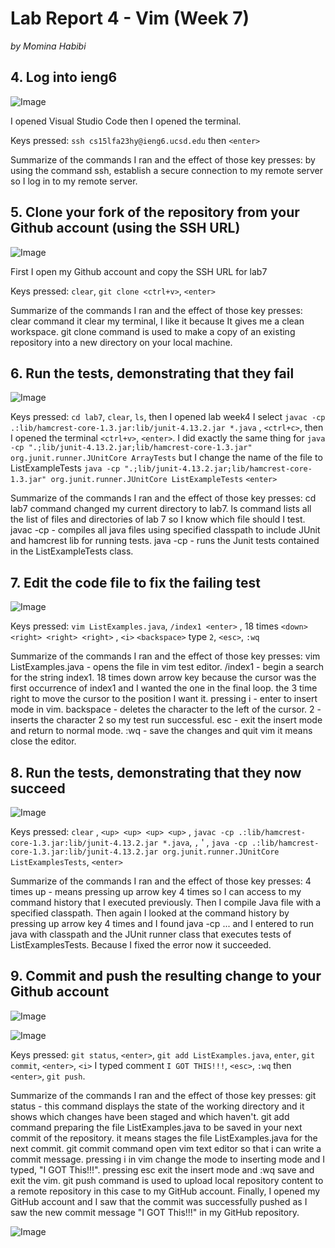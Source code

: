 # Lab Report 4 - Vim (Week 7)
*by Momina Habibi*

## 4. Log into ieng6

![Image](login.png)

I opened Visual Studio Code then I opened the terminal.

Keys pressed: `ssh cs15lfa23hy@ieng6.ucsd.edu` then `<enter>`

Summarize of the commands I ran and the effect of those key presses: by using the command ssh, establish a secure connection to my remote server so I log in to my remote server. 

## 5. Clone your fork of the repository from your Github account (using the SSH URL)

![Image](git.png)

First I open my Github account and copy the SSH URL for lab7

Keys pressed: `clear`, `git clone <ctrl+v>`, `<enter>`

Summarize of the commands I ran and the effect of those key presses: clear command it clear my terminal, I like it because It gives me a clean workspace. git clone command is used to make a copy of an existing repository into a new directory on your local machine.

## 6. Run the tests, demonstrating that they fail

![Image](test.png)

Keys pressed: `cd lab7`, `clear`, `ls`, then I opened lab week4 I select `javac -cp .:lib/hamcrest-core-1.3.jar:lib/junit-4.13.2.jar *.java` , `<ctrl+c>`, then I opened the terminal `<ctrl+v>`, `<enter>`. I did exactly the same thing for `java -cp ".;lib/junit-4.13.2.jar;lib/hamcrest-core-1.3.jar" org.junit.runner.JUnitCore ArrayTests` but I change the name of the file to ListExampleTests `java -cp ".;lib/junit-4.13.2.jar;lib/hamcrest-core-1.3.jar" org.junit.runner.JUnitCore ListExampleTests` `<enter>`


Summarize of the commands I ran and the effect of those key presses: cd lab7 command changed my current directory to lab7. ls command lists all the list of files and directories of lab 7 so I know which file should I test. javac -cp - compiles all java files using specified classpath to include JUnit and hamcrest lib for running tests. java -cp - runs the Junit tests contained in the ListExampleTests class.

## 7. Edit the code file to fix the failing test

![Image](fixed.png)

Keys pressed: `vim ListExamples.java`, `/index1 <enter>` , 18 times `<down>` `<right> <right> <right>` , `<i>` `<backspace>` type `2`, `<esc>`, `:wq` 

Summarize of the commands I ran and the effect of those key presses: vim ListExamples.java - opens the file in vim test editor. /index1 - begin a search for the string index1. 18 times down arrow key because the cursor was the first occurrence of index1 and I wanted the one in the final loop. the 3 time right to move the cursor to the position I want it. pressing i - enter to insert mode in vim. backspace - deletes the character to the left of the cursor. 2 - inserts the character 2 so my test run successful. esc - exit the insert mode and return to normal mode. :wq - save the changes and quit vim it means close the editor. 

## 8. Run the tests, demonstrating that they now succeed

![Image](pasd.png)

Keys pressed: `clear` , `<up> <up> <up> <up>` , `javac -cp .:lib/hamcrest-core-1.3.jar:lib/junit-4.13.2.jar *.java`, <enter>` , `<up> <up> <up> <up>' , `java -cp .:lib/hamcrest-core-1.3.jar:lib/junit-4.13.2.jar org.junit.runner.JUnitCore ListExamplesTests`, `<enter>`

Summarize of the commands I ran and the effect of those key presses: 4 times up - means pressing up arrow key 4 times so I can access to my command history that I executed previously. Then I compile Java file with a specified classpath. Then again I looked at the command history by pressing up arrow key 4 times and I found java -cp ... and I entered to run java with classpath and the JUnit runner class that executes tests of ListExamplesTests. Because I fixed the error now it succeeded.

## 9. Commit and push the resulting change to your Github account

![Image](IMG_4290.jpg)

![Image](push.png)

Keys pressed: `git status`, `<enter>`, `git add ListExamples.java`, `enter`, `git commit`, `<enter>`, `<i>` I typed comment `I GOT THIS!!!`, `<esc>`, `:wq` then `<enter>`, `git push`. 

Summarize of the commands I ran and the effect of those key presses: git status - this command displays the state of the working directory and it shows which changes have been staged and which haven't. git add command preparing the file ListExamples.java to be saved in your next commit of the repository. it means stages the file ListExamples.java for the next commit. git commit command open vim text editor so that i can write a commit message. pressing i in vim change the mode to inserting mode and I typed, "I GOT This!!!". pressing esc exit the insert mode and :wq save and exit the vim. git push command is used to upload local repository content to a remote repository in this case to my GitHub account. Finally, I opened my GitHub account and I saw that the commit was successfully pushed as I saw the new commit message "I GOT This!!!" in my GitHub repository. 

![Image](success.png)


